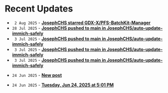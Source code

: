 # Recent Updates

<!-- stackoverflow-feed start -->
<!-- stackoverflow-feed end -->
<!-- github-feed start -->
- ` 2 Aug 2025` - **[JosephCHS starred GDX-X/PFS-BatchKit-Manager](https://github.com/GDX-X/PFS-BatchKit-Manager)**
- `28 Jul 2025` - **[JosephCHS pushed to main in JosephCHS/auto-update-immich-safely](https://github.com/JosephCHS/auto-update-immich-safely/compare/2987463e94...0314f451f8)**
- ` 3 Jul 2025` - **[JosephCHS pushed to main in JosephCHS/auto-update-immich-safely](https://github.com/JosephCHS/auto-update-immich-safely/compare/a4ce97979a...2987463e94)**
- ` 3 Jul 2025` - **[JosephCHS pushed to main in JosephCHS/auto-update-immich-safely](https://github.com/JosephCHS/auto-update-immich-safely/compare/91321bad02...a4ce97979a)**
- ` 3 Jul 2025` - **[JosephCHS pushed to main in JosephCHS/auto-update-immich-safely](https://github.com/JosephCHS/auto-update-immich-safely/compare/22db88ac14...91321bad02)**
<!-- github-feed end -->
<!-- bearblog-feed start -->
- `24 Jun 2025` - **[New post](https://joechs.bearblog.dev/new-post/)**
<!-- bearblog-feed end -->
<!-- listedto-feed start -->
- `24 Jun 2025` - **[Tuesday, Jun 24, 2025 at 5:01 PM](https://listed.to/@joechs/62947/tuesday-jun-24-2025-at-5-01-pm)**
<!-- listedto-feed end -->